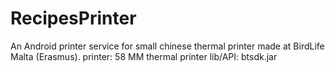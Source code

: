 # RecipesPrinter
An Android printer service for small chinese thermal printer made at BirdLife Malta (Erasmus).
printer: 58 MM thermal printer
lib/API: btsdk.jar
